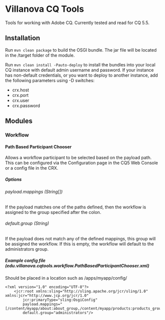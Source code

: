 # Villanova CQ Tools

Tools for working with Adobe CQ. Currently tested and read for CQ 5.5.

## Installation

Run `mvn clean package` to build the OSGI bundle. The jar file will be located in the /target folder of the module.

Run `mvn clean install -Pauto-deploy` to install the bundles into your local CQ instance with default admin username and password. If your instance has non-default credentials, or you want to deploy to another instance, add the following parameters using -D switches:

* crx.host
* crx.port
* crx.user
* crx.password

## Modules

### Workflow

#### Path Based Participant Chooser

Allows a workflow participant to be selected based on the payload path. This can be configured via the Configuration page in the CQ5 Web Console or a config file in the CRX.

##### Options
###### payload.mappings (String[])
If the payload matches one of the paths defined, then the workflow is assigned to the group specified after the colon.
###### default.group (String)
If the payload does not match any of the defined mappings, this group will be assigned the workflow. If this is empty, the workflow will default to the administrators group.

##### Example config file (_edu.villanova.cqtools.workflow.PathBasedParticipantChooser.xml_)
Should be placed in a location such as /apps/myapp/config/

    <?xml version="1.0" encoding="UTF-8"?>
        <jcr:root xmlns:sling="http://sling.apache.org/jcr/sling/1.0" xmlns:jcr="http://www.jcp.org/jcr/1.0"
            jcr:primaryType="sling:OsgiConfig"
            payload.mappings="[/content/myapp/about:about_group,/content/myapp/products:products_group]"
            default.group="administrators"/>

